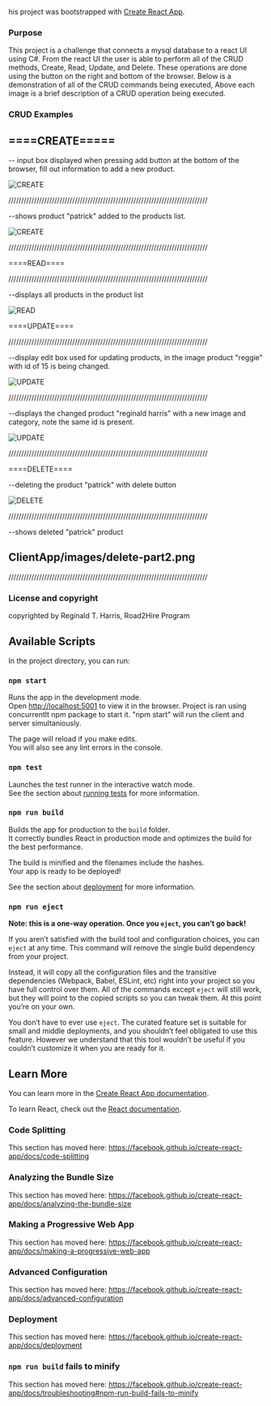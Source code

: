 his project was bootstrapped with [Create React App](https://github.com/facebook/create-react-app).

### Purpose

This project is a challenge that connects a mysql database to a react UI using C#. From the react UI the user is able to perform all of the CRUD methods, Create, Read, Update, and Delete. These operations are done using the button on the right and bottom of the browser. Below is a demonstration of all of the CRUD commands being executed, Above each image is a brief description of a CRUD operation being executed.

### CRUD Examples

## ====CREATE=====

-- input box displayed when pressing add button at the bottom of the browser, fill out information to add a new product.

![CREATE](./ClientApp/images/add-part1.png)

//////////////////////////////////////////////////////////////////////////////

--shows product "patrick" added to the products list.

![CREATE](./ClientApp/images/add-part2.png)

//////////////////////////////////////////////////////////////////////////////

====READ====

//////////////////////////////////////////////////////////////////////////////

--displays all products in the product list

![READ](./ClientApp/images/read.png)

====UPDATE====

//////////////////////////////////////////////////////////////////////////////

--display edit box used for updating products, in the image product "reggie" with id of 15 is being changed.

![UPDATE](./ClientApp/images/editing-part1.png)

//////////////////////////////////////////////////////////////////////////////

--displays the changed product "reginald harris" with a new image and category, note the same id is present.

![UPDATE](./ClientApp/images/editing-part2.png)

//////////////////////////////////////////////////////////////////////////////

====DELETE====

--deleting the product "patrick" with delete button

![DELETE](./ClientApp/images/delete-part1.png)

//////////////////////////////////////////////////////////////////////////////

--shows deleted "patrick" product

## ClientApp/images/delete-part2.png

//////////////////////////////////////////////////////////////////////////////

### License and copyright

copyrighted by Reginald T. Harris, Road2Hire Program

## Available Scripts

In the project directory, you can run:

### `npm start`

Runs the app in the development mode.<br>
Open [http://localhost:5001](http://localhost:5001) to view it in the browser. Project is ran using concurrentlt npm package to start it. "npm start" will run the client and server simultaniously.

The page will reload if you make edits.<br>
You will also see any lint errors in the console.

### `npm test`

Launches the test runner in the interactive watch mode.<br>
See the section about [running tests](https://facebook.github.io/create-react-app/docs/running-tests) for more information.

### `npm run build`

Builds the app for production to the `build` folder.<br>
It correctly bundles React in production mode and optimizes the build for the best performance.

The build is minified and the filenames include the hashes.<br>
Your app is ready to be deployed!

See the section about [deployment](https://facebook.github.io/create-react-app/docs/deployment) for more information.

### `npm run eject`

**Note: this is a one-way operation. Once you `eject`, you can’t go back!**

If you aren’t satisfied with the build tool and configuration choices, you can `eject` at any time. This command will remove the single build dependency from your project.

Instead, it will copy all the configuration files and the transitive dependencies (Webpack, Babel, ESLint, etc) right into your project so you have full control over them. All of the commands except `eject` will still work, but they will point to the copied scripts so you can tweak them. At this point you’re on your own.

You don’t have to ever use `eject`. The curated feature set is suitable for small and middle deployments, and you shouldn’t feel obligated to use this feature. However we understand that this tool wouldn’t be useful if you couldn’t customize it when you are ready for it.

## Learn More

You can learn more in the [Create React App documentation](https://facebook.github.io/create-react-app/docs/getting-started).

To learn React, check out the [React documentation](https://reactjs.org/).

### Code Splitting

This section has moved here: https://facebook.github.io/create-react-app/docs/code-splitting

### Analyzing the Bundle Size

This section has moved here: https://facebook.github.io/create-react-app/docs/analyzing-the-bundle-size

### Making a Progressive Web App

This section has moved here: https://facebook.github.io/create-react-app/docs/making-a-progressive-web-app

### Advanced Configuration

This section has moved here: https://facebook.github.io/create-react-app/docs/advanced-configuration

### Deployment

This section has moved here: https://facebook.github.io/create-react-app/docs/deployment

### `npm run build` fails to minify

This section has moved here: https://facebook.github.io/create-react-app/docs/troubleshooting#npm-run-build-fails-to-minify

